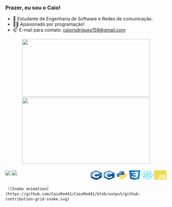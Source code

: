### Prazer, eu sou o Caio!

- 📖 Estudante de Engenharia de Software e Redes de comunicação.
- 🧑‍💻 Apaixonado por programação!
- 📫 E-mail para contato: caiorodrigues159@gmail.com

<div align="center">
  <a href="https://github.com/CaioRod41">
  <img height="180em" width="400em" src="https://github-readme-stats.vercel.app/api?username=CaioRod41&show_icons=true&theme=dark&include_all_commits=true&count_private=true"/>
  <img height="207em" width="400em" src="https://github-readme-stats.vercel.app/api/top-langs/?username=CaioRod41&layout=compact&langs_count=7&theme=dark"/>
</div>

<div style="display: inline_block"><br>
  <img align="right" alt="Caio-Js" height="30" width="40" src="https://raw.githubusercontent.com/devicons/devicon/master/icons/javascript/javascript-plain.svg">
  <img align="right" alt="Caio-React" height="30" width="40" src="https://raw.githubusercontent.com/devicons/devicon/master/icons/react/react-original.svg">
  <img align="right" alt="Caio-CSS" height="30" width="40" src="https://raw.githubusercontent.com/devicons/devicon/master/icons/css3/css3-original.svg">
  <img align="right" alt="Caio-Python" height="30" width="40" src="https://raw.githubusercontent.com/devicons/devicon/master/icons/python/python-original.svg">
  <img align="right" alt="Caio-C" height="30" width="40" src="https://raw.githubusercontent.com/devicons/devicon/master/icons/c/c-original.svg">
  <img align="right" alt="Caio-C++" height="30" width="40" src="https://raw.githubusercontent.com/devicons/devicon/master/icons/cplusplus/cplusplus-original.svg">
  <a href="https://www.linkedin.com/in/caiorl/" target="_blank"><img src="https://img.shields.io/badge/-LinkedIn-%230077B5?style=for-the-badge&logo=linkedin&logoColor=white" target="_blank"></a> 
   <a href = "mailto:caiorodrigues159@gmail.com"><img src="https://img.shields.io/badge/-Gmail-%23333?style=for-the-badge&logo=gmail&logoColor=white" target="_blank"></a>
   </div>
   
   ##
     ![Snake animation](https://github.com/CaioRod41/CaioRod41/blob/output/github-contribution-grid-snake.svg)

   
  
